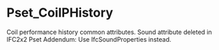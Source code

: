# Pset_CoilPHistory

Coil performance history common attributes.
Sound attribute deleted in IFC2x2 Pset Addendum: Use IfcSoundProperties instead.
